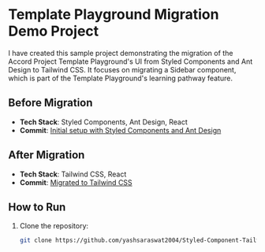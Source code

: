# Template Playground Migration Demo Project

I have created this sample project demonstrating the migration of the Accord Project Template Playground's UI from Styled Components and Ant Design to Tailwind CSS. It focuses on migrating a Sidebar component, which is part of the Template Playground's learning pathway feature.

## Before Migration

- **Tech Stack**: Styled Components, Ant Design, React
- **Commit**: [Initial setup with Styled Components and Ant Design](https://github.com/yashsaraswat2004/Styled-Component-Tailwind-Migration-Demo-Project/commit/d4f26a598efcc523c30de0d6e105000d65f16dcd)

## After Migration

- **Tech Stack**: Tailwind CSS, React
- **Commit**: [Migrated to Tailwind CSS](https://github.com/yashsaraswat2004/Styled-Component-Tailwind-Migration-Demo-Project/commit/7ee7bdde390a55b917a1fab8262028e0c7a2de67)

## How to Run

1. Clone the repository:
   ```bash
   git clone https://github.com/yashsaraswat2004/Styled-Component-Tailwind-Migration-Demo-Project
   ```
